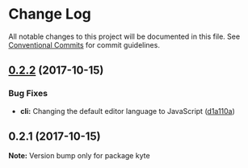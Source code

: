 # Change Log

All notable changes to this project will be documented in this file.
See [Conventional Commits](https://conventionalcommits.org) for commit guidelines.

<a name="0.2.2"></a>
## [0.2.2](https://github.com/lostintangent/kyte/compare/v0.2.1...v0.2.2) (2017-10-15)


### Bug Fixes

* **cli:** Changing the default editor language to JavaScript ([d1a110a](https://github.com/lostintangent/kyte/commit/d1a110a))




<a name="0.2.1"></a>
## 0.2.1 (2017-10-15)




**Note:** Version bump only for package kyte
